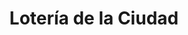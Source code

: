 ---
title: "Lotería de la Ciudad"
url: /ciudad-autonoma-de-buenos-aires/loteria-de-la-ciudad-avenida-corrientes-5/
shop: lotería
---